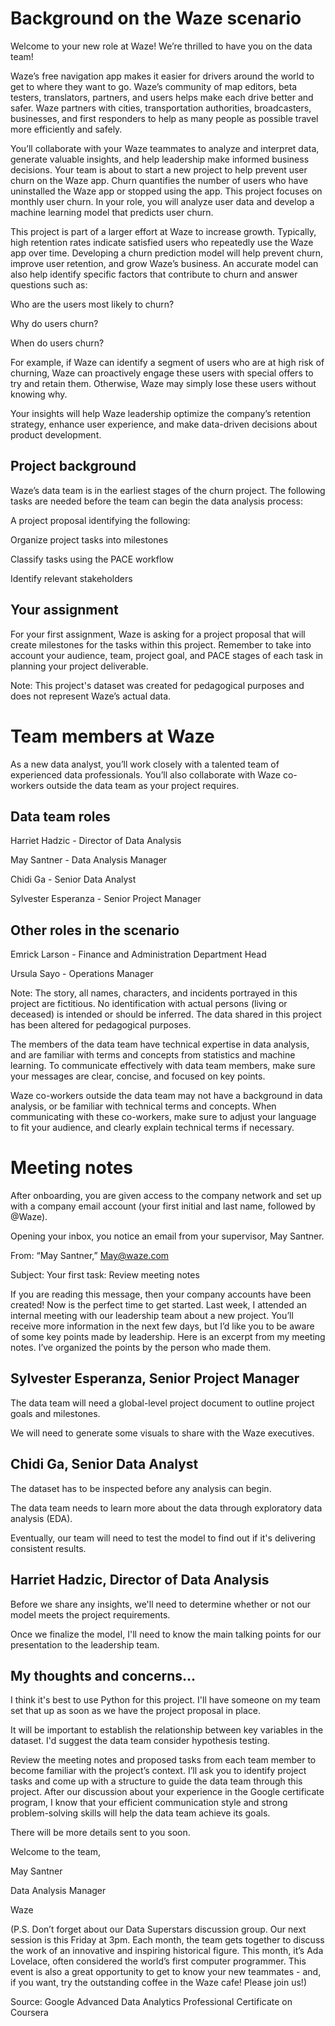 # Background on the Waze scenario
Welcome to your new role at Waze! We’re thrilled to have you on the data team! 

Waze’s free navigation app makes it easier for drivers around the world to get to where they want to go. Waze’s community of map editors, beta testers, translators, partners, and users helps make each drive better and safer. Waze partners with cities, transportation authorities, broadcasters, businesses, and first responders to help as many people as possible travel more efficiently and safely. 

You’ll collaborate with your Waze teammates to analyze and interpret data, generate valuable insights, and help leadership make informed business decisions. Your team is about to start a new project to help prevent user churn on the Waze app. Churn quantifies the number of users who have uninstalled the Waze app or stopped using the app. This project focuses on monthly user churn. In your role, you will analyze user data and develop a machine learning model that predicts user churn. 

This project is part of a larger effort at Waze to increase growth. Typically, high retention rates indicate satisfied users who repeatedly use the Waze app over time. Developing a churn prediction model will help prevent churn, improve user retention, and grow Waze’s business. An accurate model can also help identify specific factors that contribute to churn and answer questions such as: 

Who are the users most likely to churn?

Why do users churn? 

When do users churn? 

For example, if Waze can identify a segment of users who are at high risk of churning, Waze can proactively engage these users with special offers to try and retain them. Otherwise, Waze may simply lose these users without knowing why. 

Your insights will help Waze leadership optimize the company’s retention strategy, enhance user experience, and make data-driven decisions about product development.  

## Project background
Waze’s data team is in the earliest stages of the churn project. The following tasks are needed before the team can begin the data analysis process:

A project proposal identifying the following:

Organize project tasks into milestones

Classify tasks using the PACE workflow

Identify relevant stakeholders

## Your assignment
For your first assignment, Waze is asking for a project proposal that will create milestones for the tasks within this project. Remember to take into account your audience, team, project goal, and PACE stages of each task in planning your project deliverable.

Note: This project's dataset was created for pedagogical purposes and does not represent Waze’s actual data.

# Team members at Waze
As a new data analyst, you’ll work closely with a talented team of experienced data professionals. You’ll also collaborate with Waze co-workers outside the data team as your project requires. 

## Data team roles
Harriet Hadzic - Director of Data Analysis 

May Santner - Data Analysis Manager 

Chidi Ga - Senior Data Analyst 

Sylvester Esperanza - Senior Project Manager 

## Other roles in the scenario
Emrick Larson - Finance and Administration Department Head 

Ursula Sayo - Operations Manager 

Note: The story, all names, characters, and incidents portrayed in this project are fictitious. No identification with actual persons (living or deceased) is intended or should be inferred. The data shared in this project has been altered for pedagogical purposes.

The members of the data team have technical expertise in data analysis, and are familiar with  terms and concepts from statistics and machine learning. To communicate effectively with data team members, make sure your messages are clear, concise, and focused on key points. 

Waze co-workers outside the data team may not have a background in data analysis, or be familiar with technical terms and concepts. When communicating with these co-workers, make sure to adjust your language to fit your audience, and clearly explain technical terms if necessary.

# Meeting notes
After onboarding, you are given access to the company network and set up with a company email account (your first initial and last name, followed by @Waze).

Opening your inbox, you notice an email from your supervisor, May Santner. 

From:  “May Santner,” May@waze.com 

Subject: Your first task: Review meeting notes

If you are reading this message, then your company accounts have been created! Now is the perfect time to get started. Last week, I attended an internal meeting with our leadership team about a new project. You’ll receive more information in the next few days, but I’d like you to be aware of some key points made by leadership. Here is an excerpt from my meeting notes. I’ve organized the points by the person who made them.

## Sylvester Esperanza, Senior Project Manager

The data team will need a global-level project document to outline project goals and milestones.

We will need to generate some visuals to share with the Waze executives.

## Chidi Ga, Senior Data Analyst

The dataset has to be inspected before any analysis can begin. 

The data team needs to learn more about the data through exploratory data analysis (EDA).

Eventually, our team will need to test the model to find out if it's delivering consistent results.

## Harriet Hadzic, Director of Data Analysis

Before we share any insights, we'll need to determine whether or not our model meets the project requirements.

Once we finalize the model, I'll need to know the main talking points for our presentation to the leadership team.

## My thoughts and concerns… 

I think it's best to use Python for this project. I'll have someone on my team set that up as soon as we have the project proposal in place.

It will be important to establish the relationship between key variables in the dataset. I'd suggest the data team consider hypothesis testing.

Review the meeting notes and proposed tasks from each team member to become familiar with the project’s context. I’ll ask you to identify project tasks and come up with a structure to guide the data team through this project. After our discussion about your experience in the Google certificate program, I know that your efficient communication style and strong problem-solving skills will help the data team achieve its goals. 

There will be more details sent to you soon.

Welcome to the team,

May Santner 

Data Analysis Manager

Waze

(P.S. Don’t forget about our Data Superstars discussion group. Our next session is this Friday at 3pm. Each month, the team gets together to discuss the work of an innovative and inspiring historical figure. This month, it’s Ada Lovelace, often considered the world’s first computer programmer. This event is also a great opportunity to get to know your new teammates - and, if you want, try the outstanding coffee in the Waze cafe! Please join us!)


Source: Google Advanced Data Analytics Professional Certificate on Coursera

